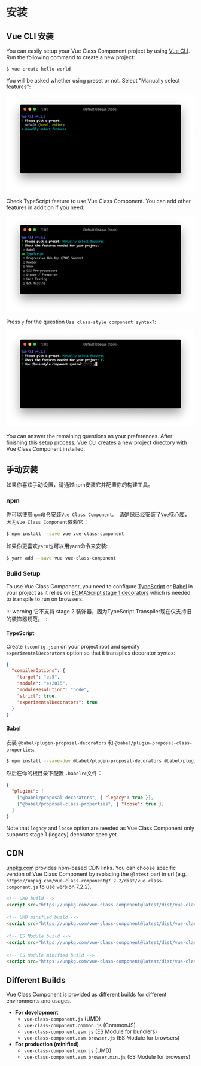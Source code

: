 # 安装

## Vue CLI 安装

You can easily setup your Vue Class Component project by using [Vue CLI](https://cli.vuejs.org/). Run the following command to create a new project:

```sh
$ vue create hello-world
```

You will be asked whether using preset or not. Select "Manually select features":

![](../assets/vue-cli-1.png)

Check TypeScript feature to use Vue Class Component. You can add other features in addition if you need:

![](../assets/vue-cli-2.png)

Press `y` for the question `Use class-style component syntax?`:

![](../assets/vue-cli-3.png)

You can answer the remaining questions as your preferences. After finishing this setup process, Vue CLI creates a new project directory with Vue Class Component installed.

## 手动安装

如果你喜欢手动设置，请通过npm安装它并配置你的构建工具。

### npm

你可以使用`npm`命令安装`Vue Class Component`。 请确保已经安装了`Vue`核心库，因为`Vue Class Component`依赖它：

```sh
$ npm install --save vue vue-class-component
```

如果你更喜欢`yarn`也可以用`yarn`命令来安装:

```sh
$ yarn add --save vue vue-class-component
```

### Build Setup

To use Vue Class Component, you need to configure [TypeScript](https://www.typescriptlang.org/) or [Babel](https://babeljs.io/) in your project as it relies on [ECMAScript stage 1 decorators](https://github.com/wycats/javascript-decorators/blob/master/README.md) which is needed to transpile to run on browsers.

::: warning
它不支持 stage 2 装饰器，因为TypeScript Transpiler现在仅支持旧的装饰器规范。
:::

#### TypeScript

Create `tsconfig.json` on your project root and specify `experimentalDecorators` option so that it transpiles decorator syntax:

```json
{
  "compilerOptions": {
    "target": "es5",
    "module": "es2015",
    "moduleResolution": "node",
    "strict": true,
    "experimentalDecorators": true
  }
}
```

#### Babel

安装 `@babel/plugin-proposal-decorators` 和 `@babel/plugin-proposal-class-properties`:

```sh
$ npm install --save-dev @babel/plugin-proposal-decorators @babel/plugin-proposal-class-properties
```

然后在你的根目录下配置 `.babelrc`文件：

```json
{
  "plugins": [
    ["@babel/proposal-decorators", { "legacy": true }],
    ["@babel/proposal-class-properties", { "loose": true }]
  ]
}
```

Note that `legacy` and `loose` option are needed as Vue Class Component only supports stage 1 (legacy) decorator spec yet.

## CDN

[unpkg.com](https://unpkg.com/) provides npm-based CDN links. You can choose specific version of Vue Class Component by replacing the `@latest` part in url (e.g. `https://unpkg.com/vue-class-component@7.2.2/dist/vue-class-component.js` to use version 7.2.2).

```html
<!-- UMD build -->
<script src="https://unpkg.com/vue-class-component@latest/dist/vue-class-component.js"></script>

<!-- UMD minified build -->
<script src="https://unpkg.com/vue-class-component@latest/dist/vue-class-component.min.js"></script>

<!-- ES Module build -->
<script src="https://unpkg.com/vue-class-component@latest/dist/vue-class-component.esm.browser.js"></script>

<!-- ES Module minified build -->
<script src="https://unpkg.com/vue-class-component@latest/dist/vue-class-component.esm.browser.min.js"></script>
```

## Different Builds

Vue Class Component is provided as different builds for different environments and usages.

- **For development**
  - `vue-class-component.js` (UMD)
  - `vue-class-component.common.js` (CommonJS)
  - `vue-class-component.esm.js` (ES Module for bundlers)
  - `vue-class-component.esm.browser.js` (ES Module for browsers)
- **For production (minified)**
  - `vue-class-component.min.js` (UMD)
  - `vue-class-component.esm.browser.min.js` (ES Module for browsers)
